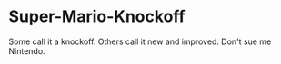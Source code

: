 # Super-Mario-Knockoff
Some call it a knockoff. Others call it new and improved. Don't sue me Nintendo.
